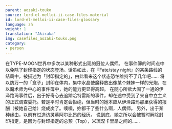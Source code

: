 ```yaml
---
parent: aozaki-touko
source: lord-el-melloi-ii-case-files-material
id: lord-el-melloi-ii-case-files-glossary
language: zh
weight: 1
translation: "Akiraka"
img: casefiles_aozaki-touko.png
category:
- person
---
```


在TYPE-MOON世界中多次以某种形式出现的冠位人偶师。
在事件簿的时间点中以免除了封印指定的状态登场。话虽如此，在『Fate/stay night』的某条路线的结局中，被描述为「封印指定的」，由此看来这个状态恐怕维持不了几年吧……
将以防万一的「盒子」封印在体内，集中水晶使魔释放出像某个妹妹一样的光炮，在以魔术师为中心的事件簿中，她的能力更显得高超。
在随心所欲大闹了一通的伊泽路玛事件后，出于好奇心去追踪哈特雷斯的事件，却在途中受到了来自中立主义的正式调查委托。若是平时肯定会拒绝，但当时的她本应从伊泽路玛那里获得的报酬（被她自己给）烧成炭了。噢噢，妳都干了些什么啊，人偶师。
另外，出于某种缘由，以前有过造访灵墓阿尔比昂的经历。
说到底，她之所以会被暂时解除封印指定，是因为与封印指定的总预（Top），米琉涅卡里昂之间的……
